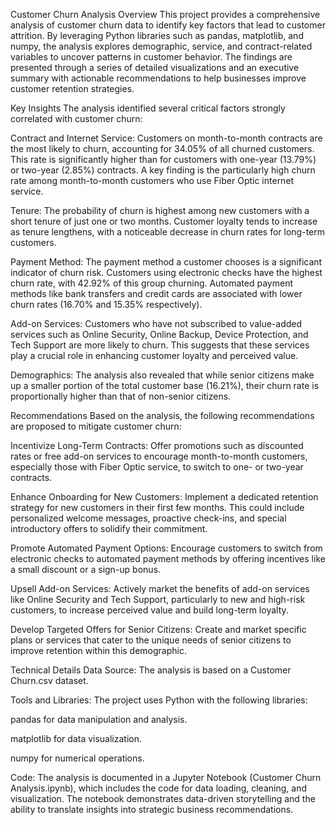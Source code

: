 Customer Churn Analysis
Overview
This project provides a comprehensive analysis of customer churn data to identify key factors that lead to customer attrition. 
By leveraging Python libraries such as pandas, matplotlib, and numpy, the analysis explores demographic, service, and contract-related variables
to uncover patterns in customer behavior. The findings are presented through a series of detailed visualizations and an executive summary with 
actionable recommendations to help businesses improve customer retention strategies.

Key Insights
The analysis identified several critical factors strongly correlated with customer churn:

Contract and Internet Service: Customers on month-to-month contracts are the most likely to churn, accounting for 34.05% of all churned customers.
This rate is significantly higher than for customers with one-year (13.79%) or two-year (2.85%) contracts. A key finding is the particularly high
churn rate among month-to-month customers who use Fiber Optic internet service.

Tenure: The probability of churn is highest among new customers with a short tenure of just one or two months. Customer loyalty tends to increase 
as tenure lengthens, with a noticeable decrease in churn rates for long-term customers.

Payment Method: The payment method a customer chooses is a significant indicator of churn risk. Customers using electronic checks have the highest 
churn rate, with 42.92% of this group churning. Automated payment methods like bank transfers and credit cards are associated with lower churn rates
(16.70% and 15.35% respectively).

Add-on Services: Customers who have not subscribed to value-added services such as Online Security, Online Backup, Device Protection, and Tech Support
are more likely to churn. This suggests that these services play a crucial role in enhancing customer loyalty and perceived value.

Demographics: The analysis also revealed that while senior citizens make up a smaller portion of the total customer base (16.21%), their churn rate is
proportionally higher than that of non-senior citizens.

Recommendations
Based on the analysis, the following recommendations are proposed to mitigate customer churn:

Incentivize Long-Term Contracts: Offer promotions such as discounted rates or free add-on services to encourage month-to-month customers, especially those
with Fiber Optic service, to switch to one- or two-year contracts.

Enhance Onboarding for New Customers: Implement a dedicated retention strategy for new customers in their first few months. This could include personalized
welcome messages, proactive check-ins, and special introductory offers to solidify their commitment.

Promote Automated Payment Options: Encourage customers to switch from electronic checks to automated payment methods by offering incentives like a small discount
or a sign-up bonus.

Upsell Add-on Services: Actively market the benefits of add-on services like Online Security and Tech Support, particularly to new and high-risk customers,
to increase perceived value and build long-term loyalty.

Develop Targeted Offers for Senior Citizens: Create and market specific plans or services that cater to the unique needs of senior citizens to improve retention
within this demographic.

Technical Details
Data Source: The analysis is based on a Customer Churn.csv dataset.

Tools and Libraries: The project uses Python with the following libraries:

pandas for data manipulation and analysis.

matplotlib for data visualization.

numpy for numerical operations.

Code: The analysis is documented in a Jupyter Notebook (Customer Churn Analysis.ipynb), which includes the code for data loading, cleaning, and visualization.
The notebook demonstrates data-driven storytelling and the ability to translate insights into strategic business recommendations.

